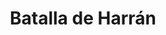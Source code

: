﻿---
title: "Batalla de Harrán"
permalink: periodes_258.html
layout: periode
dataInici: 1104-05-07
sidebar: periodes
pares:
  - 339:
    title: "Cruzadas en Tierra Santa"
    dataInici: "(1096)"
    dataFi: "(1291)"

fills:
jocsPrincipals:
jocsEscenaris:
jocsEpoca:
  - title: "Infidel"
    bggId: 62225
    escenari: "Harran"

  - title: "Ancient Battles Deluxe Expansion Kit 4: Art of War"
    bggId: 42472
    escenari: "Harran"
    dataInici: 
    dataFi: 

jocsEpocaEscenaris:
---
